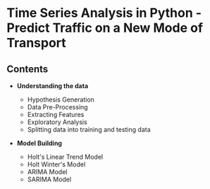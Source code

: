 # Time Series Analysis in Python - Predict Traffic on a New Mode of Transport


## Contents

- **Understanding the data**
  - Hypothesis Generation
  - Data Pre-Processing
  - Extracting Features
  - Exploratory Analysis
  - Splitting data into training and testing data
  
- **Model Building**
  - Holt's Linear Trend Model
  - Holt Winter's Model
  - ARIMA Model
  - SARIMA Model
  
 
